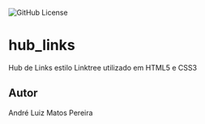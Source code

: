 ![GitHub License](https://img.shields.io/github/license/drezinnxs10/hub_links?style=for-the-badge)
# hub_links
Hub de Links estilo Linktree utilizado em HTML5 e CSS3


## Autor
André Luiz Matos Pereira
